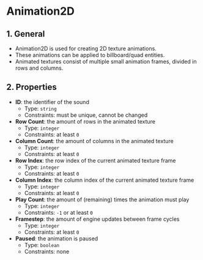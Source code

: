 # Animation2D

## 1. General

- Animation2D is used for creating 2D texture animations.
- These animations can be applied to billboard/quad entities.
- Animated textures consist of multiple small animation frames, divided in rows and columns.

## 2. Properties

- **ID**: the identifier of the sound
  - Type: `string`
  - Constraints: must be unique, cannot be changed
- **Row Count**: the amount of rows in the animated texture
  - Type: `integer`
  - Constraints: at least `0`
- **Column Count**: the amount of columns in the animated texture
  - Type: `integer`
  - Constraints: at least `0`
- **Row Index**: the row index of the current animated texture frame
  - Type: `integer`
  - Constraints: at least `0`
- **Column Index**: the column index of the current animated texture frame
  - Type: `integer`
  - Constraints: at least `0`
- **Play Count**: the amount of (remaining) times the animation must play
  - Type: `integer`
  - Constraints: `-1` or at least `0`
- **Framestep**: the amount of engine updates between frame cycles
  - Type: `integer`
  - Constraints: at least `0`
- **Paused**: the animation is paused
  - Type: `boolean`
  - Constraints: none
